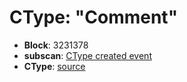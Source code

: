 # CType: "Comment"

* **Block**: 3231378
* **subscan**: [CType created event](https://spiritnet.subscan.io/extrinsic/3231378-2?event=3231378-9)
* **CType**: [source](./ctype.json)
